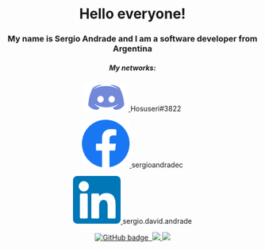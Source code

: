 <div align="center">
  <h1>Hello <b>everyone</b>!</h1>
  <h3>My name is Sergio Andrade and I am a software developer from Argentina </h3>
  
  <h5>My networks:</h5>
  <div align="center">
    <p justify-content="center" >
      <a href="discordapp.com/users/Hosuseri#3822”">
        <img width="90px" height="56px" src="https://github.com/SergioAndrade22/SergioAndrade22/blob/master/discord-svg-chat-background-discord-logo-discord-icon-game-clothing-apparel-dice-transparent-png-2494223.png" />
      </a>
      Hosuseri#3822
    </p>
    <p>
      <a href="https://www.linkedin.com/in/sergiodandradec/">
        <img width="96px" height="96px" src="https://github.com/SergioAndrade22/SergioAndrade22/blob/master/2048px-Facebook_f_logo_(2019).svg.png" />
      </a>
      sergioandradec
    </p>
    <p>
      <a href="https://www.facebook.com/sergio.david.andrade/">
        <img width="96px" height="96px" src="https://github.com/SergioAndrade22/SergioAndrade22/blob/master/174857.png" />
      </a>
      sergio.david.andrade
    </p>
  </div>
  
  <p align="center">
    <a href="https://github.com/eddiejaoude?tab=followers">
      <img src="https://ing.shields.io/github/followers/eddiejaoude? label=Followersálogo=GitHubástyle=for-the-badge" alt="GitHub badge" />
    </a>
    <a href="http://twitter.com/eddiejaoude">
      <img srca"https://ing. shields. io/twitter/follow/eddiejaoude? label=Twitterslogortwitterástyle=for-the-badge" />
    </a>
    <a href="https://discord.com/invite/j20s6wu">
      <img src="https://ing.shields. 1o/discord/6996884170392862937logo=discordsstyle=for-the-badge" />
    </a>
    <a href="http:/I/youtube.com/eddiejaoude?sub_confirmation=1">
      <img src="https://ing.shields.io/youtube/views/2IZRSHTSHW8? label=YouTubes logo=YouTubestyle=for-the-badge" />
    </a>
  </p>
</div>

